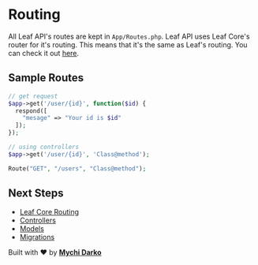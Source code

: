 # Routing

All Leaf API's routes are kept in `App/Routes.php`. Leaf API uses Leaf Core's router for it's routing. This means that it's the same as Leaf's routing. You can check it out [here](/2.1/routing/).

## Sample Routes

```php
// get request
$app->get('/user/{id}', function($id) {
  respond([
    "mesage" => "Your id is $id"
  ]);
});

// using controllers
$app->get('/user/{id}', 'Class@method');

Route("GET", "/users", "Class@method");
```

## Next Steps

- [Leaf Core Routing](/2.1/routing/)
- [Controllers](/leaf-api/v1.2/core/controllers)
- [Models](/leaf-api/v1.2/core/models)
- [Migrations](/leaf-api/v1.2/core/migrations)

Built with ❤ by [**Mychi Darko**](//mychi.netlify.app)
